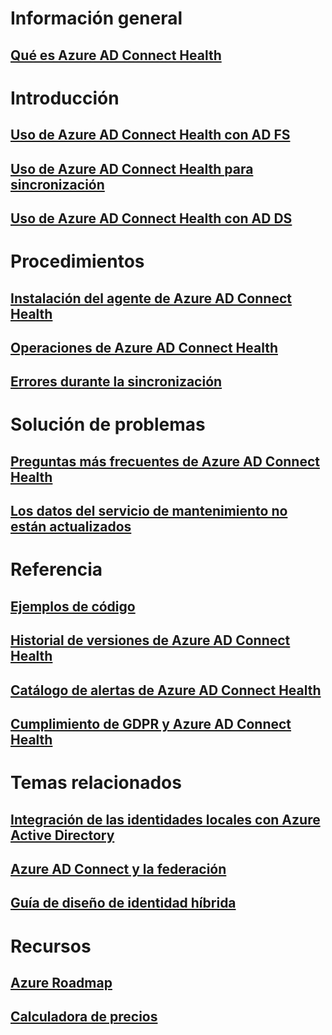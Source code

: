 # Información general
## [Qué es Azure AD Connect Health](active-directory-aadconnect-health.md)

# Introducción
## [Uso de Azure AD Connect Health con AD FS](active-directory-aadconnect-health-adfs.md)
## [Uso de Azure AD Connect Health para sincronización](active-directory-aadconnect-health-sync.md)
## [Uso de Azure AD Connect Health con AD DS](active-directory-aadconnect-health-adds.md)

# Procedimientos
## [Instalación del agente de Azure AD Connect Health](active-directory-aadconnect-health-agent-install.md)
## [Operaciones de Azure AD Connect Health](active-directory-aadconnect-health-operations.md)
## [Errores durante la sincronización](../active-directory-aadconnect-troubleshoot-sync-errors.md)

# Solución de problemas
## [Preguntas más frecuentes de Azure AD Connect Health](active-directory-aadconnect-health-faq.md)
## [Los datos del servicio de mantenimiento no están actualizados](active-directory-aadconnect-health-data-freshness.md)

# Referencia
## [Ejemplos de código](https://azure.microsoft.com/resources/samples/?service=active-directory)
## [Historial de versiones de Azure AD Connect Health](active-directory-aadconnect-health-version-history.md)
## [Catálogo de alertas de Azure AD Connect Health](active-directory-aadconnect-health-alert-catalog.md)
## [Cumplimiento de GDPR y Azure AD Connect Health](active-directory-aadconnect-health-gdpr.md)

# Temas relacionados
## [Integración de las identidades locales con Azure Active Directory](../active-directory-aadconnect.md)
## [Azure AD Connect y la federación](../active-directory-aadconnectfed-whatis.md)
## [Guía de diseño de identidad híbrida](../active-directory-hybrid-identity-design-considerations-overview.md)

# Recursos
## [Azure Roadmap](https://azure.microsoft.com/roadmap/?category=security-identity)
## [Calculadora de precios](https://azure.microsoft.com/pricing/calculator/)
